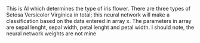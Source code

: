 This is AI which determines the type of iris flower. There are three types of Setosa Versicolor Virginica in total; this neural network will make a classification based on the data entered in array x. The parameters in array are sepal lenght, sepal width, petal lenght and petal width. I should note, the neural network weights are not mine